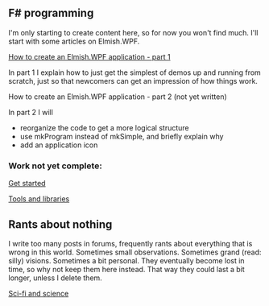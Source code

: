 ## F# programming

I'm only starting to create content here, so for now you won't find much. I'll start with some articles on Elmish.WPF.

[How to create an Elmish.WPF application - part 1](elmish_wpf/get_started_1.md)

In part 1 I explain how to just get the simplest of demos up and running from scratch, just so that newcomers can get an impression of how things work.

How to create an Elmish.WPF application - part 2 (not yet written)

In part 2 I will

* reorganize the code to get a more logical structure
* use mkProgram instead of mkSimple, and briefly explain why
* add an application icon

### Work not yet complete:

[Get started](fsharp_get_started.md)

[Tools and libraries](fsharp_tools_and_libraries.md)

## Rants about nothing

I write too many posts in forums, frequently rants about everything that is wrong in this world. Sometimes small observations. Sometimes grand (read: silly) visions. Sometimes a bit personal. They eventually become lost in time, so why not keep them here instead. That way they could last a bit longer, unless I delete them.

 [Sci-fi and science](rants/sci-fi_and_science.md) 

